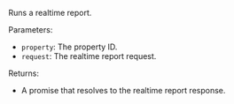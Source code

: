 Runs a realtime report.

Parameters:

- `property`: The property ID.
- `request`: The realtime report request.

Returns:

- A promise that resolves to the realtime report response.
